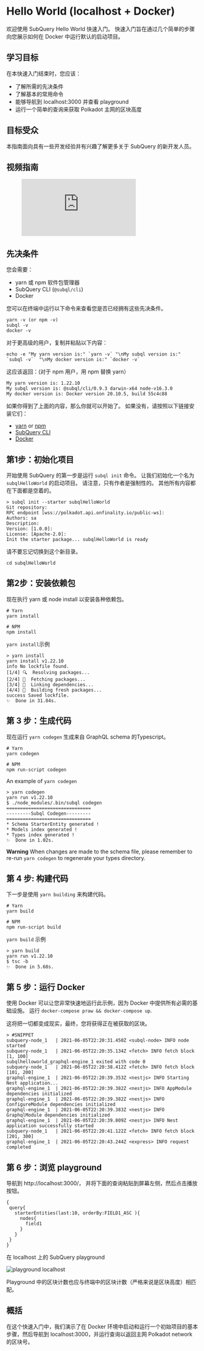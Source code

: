 # Hello World (localhost + Docker)

欢迎使用 SubQuery Hello World 快速入门。 快速入门旨在通过几个简单的步骤向您展示如何在 Docker 中运行默认的启动项目。

## 学习目标

在本快速入门结束时，您应该：

- 了解所需的先决条件
- 了解基本的常用命令
- 能够导航到 localhost:3000 并查看 playground
- 运行一个简单的查询来获取 Polkadot 主网的区块高度

## 目标受众

本指南面向具有一些开发经验并有兴趣了解更多关于 SubQuery 的新开发人员。

## 视频指南

<figure class="video_container">
  <iframe src="https://www.youtube.com/embed/j034cyUYb7k" frameborder="0" allowfullscreen="true"></iframe>
</figure>

## 先决条件

您会需要：

- yarn 或 npm 软件包管理器
- SubQuery CLI (`@subql/cli`)
- Docker

您可以在终端中运行以下命令来查看您是否已经拥有这些先决条件。

```shell
yarn -v (or npm -v)
subql -v
docker -v
```

对于更高级的用户，复制并粘贴以下内容：

```shell
echo -e "My yarn version is:" `yarn -v` "\nMy subql version is:" `subql -v`  "\nMy docker version is:" `docker -v`
```

这应该返回：(对于 npm 用户，用 npm 替换 yarn）

```shell
My yarn version is: 1.22.10
My subql version is: @subql/cli/0.9.3 darwin-x64 node-v16.3.0
My docker version is: Docker version 20.10.5, build 55c4c88
```

如果你得到了上面的内容，那么你就可以开始了。 如果没有，请按照以下链接安装它们：

- [yarn](https://classic.yarnpkg.com/en/docs/install/) or [npm](https://www.npmjs.com/get-npm)
- [SubQuery CLI](quickstart.md#install-the-subquery-cli)
- [Docker](https://docs.docker.com/get-docker/)

## 第1步：初始化项目

开始使用 SubQuery 的第一步是运行 `subql init` 命令。 让我们初始化一个名为 `subqlHelloWorld` 的启动项目。 请注意，只有作者是强制性的。 其他所有内容都在下面都是空着的。

```shell
> subql init --starter subqlHelloWorld
Git repository:
RPC endpoint [wss://polkadot.api.onfinality.io/public-ws]:
Authors: sa
Description:
Version: [1.0.0]:
License: [Apache-2.0]:
Init the starter package... subqlHelloWorld is ready

```

请不要忘记切换到这个新目录。

```shell
cd subqlHelloWorld
```

## 第2步：安装依赖包

现在执行 yarn 或 node install 以安装各种依赖包。

```shell
# Yarn
yarn install

# NPM
npm install
```

`yarn install`示例

```shell
> yarn install
yarn install v1.22.10
info No lockfile found.
[1/4] 🔍  Resolving packages...
[2/4] 🚚  Fetching packages...
[3/4] 🔗  Linking dependencies...
[4/4] 🔨  Building fresh packages...
success Saved lockfile.
✨  Done in 31.84s.
```

## 第 3 步：生成代码

现在运行 `yarn codegen` 生成来自 GraphQL schema 的Typescript。

```shell
# Yarn
yarn codegen

# NPM
npm run-script codegen
```

An example of `yarn codegen`

```shell
> yarn codegen
yarn run v1.22.10
$ ./node_modules/.bin/subql codegen
===============================
---------Subql Codegen---------
===============================
* Schema StarterEntity generated !
* Models index generated !
* Types index generated !
✨  Done in 1.02s.
```

**Warning** When changes are made to the schema file, please remember to re-run `yarn codegen` to regenerate your types directory.

## 第 4 步: 构建代码

下一步是使用 `yarn building` 来构建代码。

```shell
# Yarn
yarn build

# NPM
npm run-script build
```

`yarn build` 示例

```shell
> yarn build
yarn run v1.22.10
$ tsc -b
✨  Done in 5.68s.
```

## 第 5 步：运行 Docker

使用 Docker 可以让您非常快速地运行此示例，因为 Docker 中提供所有必需的基础设施。 运行 `docker-compose praw && docker-compose up`.

这将把一切都变成现实，最终，您将获得正在被获取的区块。

```shell
> #SNIPPET
subquery-node_1   | 2021-06-05T22:20:31.450Z <subql-node> INFO node started
subquery-node_1   | 2021-06-05T22:20:35.134Z <fetch> INFO fetch block [1, 100]
subqlhelloworld_graphql-engine_1 exited with code 0
subquery-node_1   | 2021-06-05T22:20:38.412Z <fetch> INFO fetch block [101, 200]
graphql-engine_1  | 2021-06-05T22:20:39.353Z <nestjs> INFO Starting Nest application...
graphql-engine_1  | 2021-06-05T22:20:39.382Z <nestjs> INFO AppModule dependencies initialized
graphql-engine_1  | 2021-06-05T22:20:39.382Z <nestjs> INFO ConfigureModule dependencies initialized
graphql-engine_1  | 2021-06-05T22:20:39.383Z <nestjs> INFO GraphqlModule dependencies initialized
graphql-engine_1  | 2021-06-05T22:20:39.809Z <nestjs> INFO Nest application successfully started
subquery-node_1   | 2021-06-05T22:20:41.122Z <fetch> INFO fetch block [201, 300]
graphql-engine_1  | 2021-06-05T22:20:43.244Z <express> INFO request completed

```

## 第 6 步：浏览 playground

导航到 http://localhost:3000/， 并将下面的查询粘贴到屏幕左侧，然后点击播放按钮。

```
{
 query{
   starterEntities(last:10, orderBy:FIELD1_ASC ){
     nodes{
       field1
     }
   }
 }
}

```

在 localhost 上的 SubQuery playground

![playground localhost](/assets/img/subql_playground.png)

Playground 中的区块计数也应与终端中的区块计数（严格来说是区块高度）相匹配。

## 概括

在这个快速入门中，我们演示了在 Docker 环境中启动和运行一个初始项目的基本步骤，然后导航到 localhost:3000，并运行查询以返回主网 Polkadot network 的区块号。
